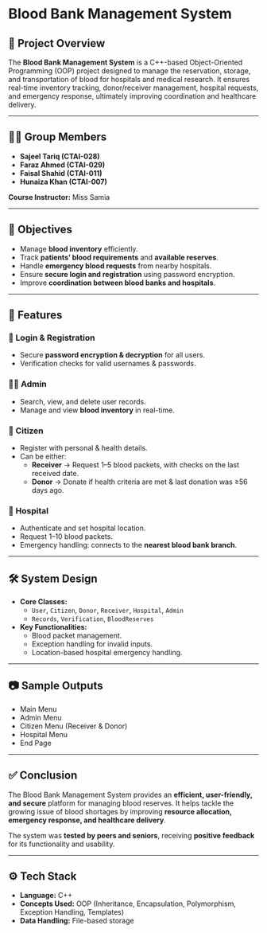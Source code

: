 # Blood Bank Management System  

## 📌 Project Overview  
The **Blood Bank Management System** is a C++-based Object-Oriented Programming (OOP) project designed to manage the reservation, storage, and transportation of blood for hospitals and medical research. It ensures real-time inventory tracking, donor/receiver management, hospital requests, and emergency response, ultimately improving coordination and healthcare delivery.  

---

## 👨‍💻 Group Members  
- **Sajeel Tariq (CTAI-028)**  
- **Faraz Ahmed (CTAI-029)**  
- **Faisal Shahid (CTAI-011)**  
- **Hunaiza Khan (CTAI-007)**  

**Course Instructor:** Miss Samia  

---

## 🎯 Objectives  
- Manage **blood inventory** efficiently.  
- Track **patients’ blood requirements** and **available reserves**.  
- Handle **emergency blood requests** from nearby hospitals.  
- Ensure **secure login and registration** using password encryption.  
- Improve **coordination between blood banks and hospitals**.  

---

## 🚀 Features  

### 🔑 Login & Registration  
- Secure **password encryption & decryption** for all users.  
- Verification checks for valid usernames & passwords.  

### 👨‍💼 Admin  
- Search, view, and delete user records.  
- Manage and view **blood inventory** in real-time.  

### 🧑 Citizen  
- Register with personal & health details.  
- Can be either:  
  - **Receiver** → Request 1–5 blood packets, with checks on the last received date.  
  - **Donor** → Donate if health criteria are met & last donation was ≥56 days ago.  

### 🏥 Hospital  
- Authenticate and set hospital location.  
- Request 1–10 blood packets.  
- Emergency handling: connects to the **nearest blood bank branch**.  

---

## 🛠️ System Design  

- **Core Classes:**  
  - `User`, `Citizen`, `Donor`, `Receiver`, `Hospital`, `Admin`  
  - `Records`, `Verification`, `BloodReserves`  
- **Key Functionalities:**  
  - Blood packet management.  
  - Exception handling for invalid inputs.  
  - Location-based hospital emergency handling.  

---

## 📷 Sample Outputs  
- Main Menu  
- Admin Menu  
- Citizen Menu (Receiver & Donor)  
- Hospital Menu  
- End Page  

---

## ✅ Conclusion  
The Blood Bank Management System provides an **efficient, user-friendly, and secure** platform for managing blood reserves. It helps tackle the growing issue of blood shortages by improving **resource allocation, emergency response, and healthcare delivery**.  

The system was **tested by peers and seniors**, receiving **positive feedback** for its functionality and usability.  

---

## ⚙️ Tech Stack  
- **Language:** C++  
- **Concepts Used:** OOP (Inheritance, Encapsulation, Polymorphism, Exception Handling, Templates)  
- **Data Handling:** File-based storage  

